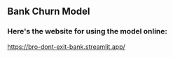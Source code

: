 ## Bank Churn Model
### Here's the website for using the model online:
https://bro-dont-exit-bank.streamlit.app/
